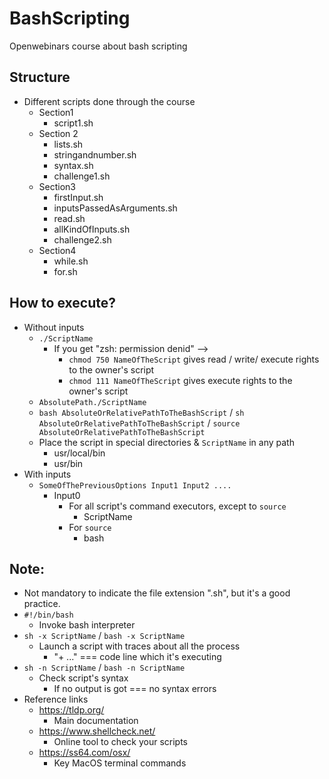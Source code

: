 # BashScripting
Openwebinars course about bash scripting

## Structure
* Different scripts done through the course
  * Section1
    * script1.sh
  * Section 2
    * lists.sh
    * stringandnumber.sh
    * syntax.sh
    * challenge1.sh
  * Section3
    * firstInput.sh  
    * inputsPassedAsArguments.sh
    * read.sh
    * allKindOfInputs.sh
    * challenge2.sh
  * Section4  
    * while.sh
    * for.sh



## How to execute?
* Without inputs
  * `./ScriptName`
    * If you get "zsh: permission denid" -->
      * `chmod 750 NameOfTheScript` gives read / write/ execute rights to the owner's script
      * `chmod 111 NameOfTheScript` gives execute rights to the owner's script
  * `AbsolutePath./ScriptName`
  * `bash AbsoluteOrRelativePathToTheBashScript` / `sh AbsoluteOrRelativePathToTheBashScript` / `source AbsoluteOrRelativePathToTheBashScript`
  * Place the script in special directories & `ScriptName` in any path
    * usr/local/bin
    * usr/bin 
* With inputs
  * `SomeOfThePreviousOptions Input1 Input2 ....`
    * Input0
      * For all script's command executors, except to `source` 
        * ScriptName
      * For `source` 
        * bash



## Note:
* Not mandatory to indicate the file extension ".sh", but it's a good practice.
* `#!/bin/bash`
    * Invoke bash interpreter
* `sh -x ScriptName`  / `bash -x ScriptName`
  * Launch a script with traces about all the process
    * "+ ..." === code line which it's executing
* `sh -n ScriptName`  / `bash -n ScriptName`
  * Check script's syntax
    * If no output is got === no syntax errors
* Reference links
  * https://tldp.org/
    * Main documentation
  * https://www.shellcheck.net/
    * Online tool to check your scripts
  * https://ss64.com/osx/
    * Key MacOS terminal commands
